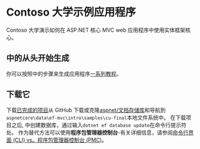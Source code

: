 # <a name="contoso-university-sample-app"></a>Contoso 大学示例应用程序

Contoso 大学演示如何在 ASP.NET 核心 MVC web 应用程序中使用实体框架核心。

## <a name="build-it-from-scratch"></a>中的从头开始生成

你可以按照中的步骤来生成应用程序[一系列教程](https://docs.microsoft.com/aspnet/core/data/ef-mvc/intro)。

## <a name="download-it"></a>下载它

下载[已完成的项目](https://github.com/aspnet/Docs/tree/master/aspnetcore/data/ef-mvc/intro/samples/cu-final)从 GitHub 下载或克隆[aspnet/文档存储库](https://github.com/aspnet/Docs)和导航到`aspnetcore\data\ef-mvc\intro\samples\cu-final`本地文件系统中。  在下载项目之后, 中创建数据库，通过输入`dotnet ef database update`在命令行提示符处。 作为替代方法可以使用**程序包管理器控制台**-有关详细信息，请参阅[命令行界面 (CLI) vs。程序包管理器控制台 (PMC)](https://docs.microsoft.com/aspnet/core/data/ef-mvc/migrations#command-line-interface-cli-vs-package-manager-console-pmc)。
